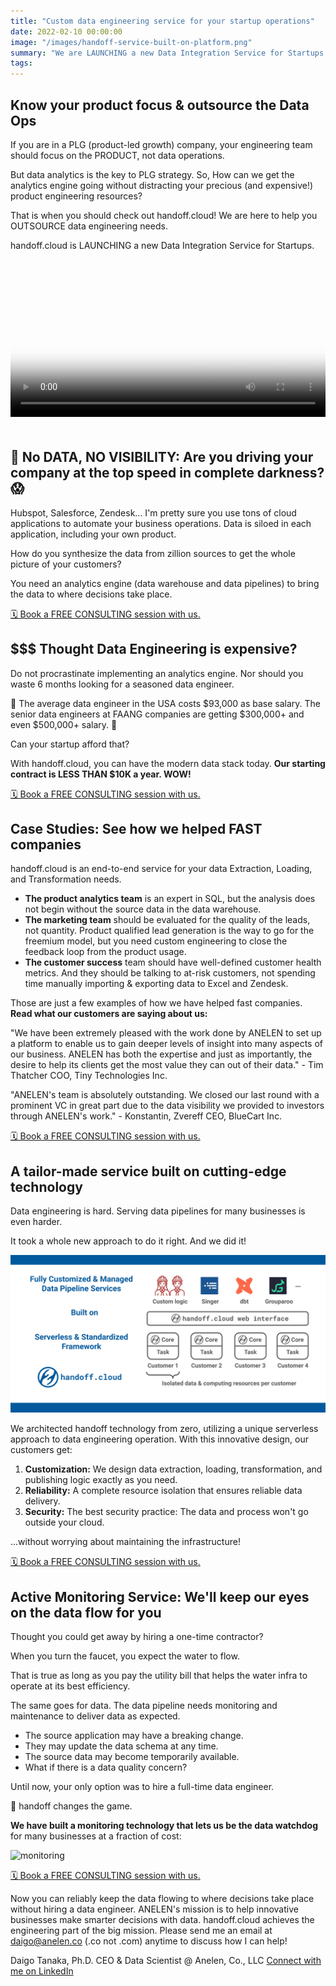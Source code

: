 ```yaml
---
title: "Custom data engineering service for your startup operations"
date: 2022-02-10 00:00:00
image: "/images/handoff-service-built-on-platform.png"
summary: "We are LAUNCHING a new Data Integration Service for Startups called handoff.cloud"
tags:
---
```

## Know your product focus & outsource the Data Ops

If you are in a PLG (product-led growth) company, your engineering team should focus on the PRODUCT, not data operations.

But data analytics is the key to PLG strategy. So, How can we get the analytics engine going without distracting your precious (and expensive!) product engineering resources?

That is when you should check out handoff.cloud! We are here to help you OUTSOURCE data engineering needs.

handoff.cloud is LAUNCHING a new Data Integration Service for Startups.

<video style="width: 100%; padding-bottom: 20px;" controls poster="/images/handoff-1min-intro-thumbnail.jpg">
  <source src="https://handoff.cloud/assets/video/handoff-1min-intro.mp4" type="video/mp4">
Your browser does not support the video tag.
</video>

## 🙈 No DATA, NO VISIBILITY: Are you driving your company at the top speed in complete darkness? 😱

Hubspot, Salesforce, Zendesk... I'm pretty sure you use tons of cloud applications to automate your business operations. Data is siloed in each application, including your own product.

How do you synthesize the data from zillion sources to get the whole picture of your customers?

You need an analytics engine (data warehouse and data pipelines) to bring the data to where decisions take place.


[🗓️ Book a FREE CONSULTING session with us.](https://handoff.cloud/book.html)


## $$$ Thought Data Engineering is expensive?

Do not procrastinate implementing an analytics engine. Nor should you waste 6 months looking for a seasoned data engineer.

💸 The average data engineer in the USA costs $93,000 as base salary. The senior data engineers at FAANG companies are getting $300,000+ and even $500,000+ salary. 💸

Can your startup afford that?

With handoff.cloud, you can have the modern data stack today. **Our starting contract is LESS THAN $10K a year. WOW!**

[🗓️ Book a FREE CONSULTING session with us.](https://handoff.cloud/book.html)


## Case Studies: See how we helped FAST companies

handoff.cloud is an end-to-end service for your data Extraction, Loading, and Transformation needs.

- **The product analytics team** is an expert in SQL, but the analysis does not begin without the source data in the data warehouse.
- **The marketing team** should be evaluated for the quality of the leads, not quantity. Product qualified lead generation is the way to go for the freemium model, but you need custom engineering to close the feedback loop from the product usage.
- **The customer success** team should have well-defined customer health metrics. And they should be talking to at-risk customers, not spending time manually importing & exporting data to Excel and Zendesk.

Those are just a few examples of how we have helped fast companies. **Read what our customers are saying about us:**

"We have been extremely pleased with the work done by ANELEN to set up a platform to enable us to gain deeper levels of insight into many aspects of our business. ANELEN has both the expertise and just as importantly, the desire to help its clients get the most value they can out of their data." - Tim Thatcher COO, Tiny Technologies Inc.

"ANELEN's team is absolutely outstanding. We closed our last round with a prominent VC in great part due to the data visibility we provided to investors through ANELEN's work." - Konstantin, Zvereff CEO, BlueCart Inc.

[🗓️ Book a FREE CONSULTING session with us.](https://handoff.cloud/book.html)

## A tailor-made service built on cutting-edge technology

Data engineering is hard. Serving data pipelines for many businesses is even harder.

It took a whole new approach to do it right. And we did it!

![tech stack](/images/handoff-service-built-on-platform.png)

We architected handoff technology from zero, utilizing a unique serverless approach to data engineering operation. With this innovative design, our customers get:

1. **Customization:** We design data extraction, loading, transformation, and publishing logic exactly as you need.
2. **Reliability:** A complete resource isolation that ensures reliable data delivery.
3. **Security:** The best security practice: The data and process won't go outside your cloud.

...without worrying about maintaining the infrastructure!


[🗓️ Book a FREE CONSULTING session with us.](https://handoff.cloud/book.html)


## Active Monitoring Service: We'll keep our eyes on the data flow for you

Thought you could get away by hiring a one-time contractor?

When you turn the faucet, you expect the water to flow.

That is true as long as you pay the utility bill that helps the water infra to operate at its best efficiency.

The same goes for data. The data pipeline needs monitoring and maintenance to deliver data as expected.

- The source application may have a breaking change.
- They may update the data schema at any time.
- The source data may become temporarily available.
- What if there is a data quality concern?

Until now, your only option was to hire a full-time data engineer.

👀 handoff changes the game.

**We have built a monitoring technology that lets us be the data watchdog** for many businesses at a fraction of cost:

![monitoring](/images/handoff-ui.gif)

[🗓️ Book a FREE CONSULTING session with us.](https://handoff.cloud/book.html)

Now you can reliably keep the data flowing to where decisions take place without hiring a data engineer. ANELEN's mission is to help innovative businesses make smarter decisions with data. handoff.cloud achieves the engineering part of the big mission. Please send me an email at daigo@anelen.co (.co not .com) anytime to discuss how I can help!

Daigo Tanaka, Ph.D.
CEO & Data Scientist @ Anelen, Co., LLC
[Connect with me on LinkedIn](https://linkedin.com/in/daigotanaka)

